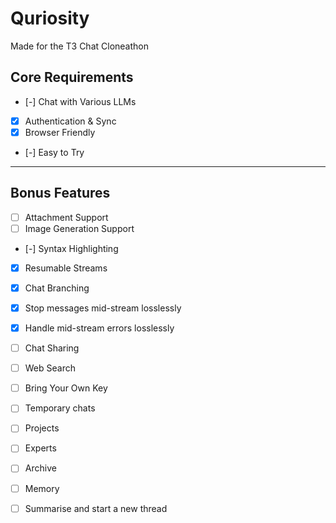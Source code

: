 # Quriosity

Made for the T3 Chat Cloneathon

## Core Requirements

- [-] Chat with Various LLMs
- [x] Authentication & Sync
- [x] Browser Friendly
- [-] Easy to Try

---

## Bonus Features

- [ ] Attachment Support
- [ ] Image Generation Support
- [-] Syntax Highlighting
- [x] Resumable Streams
- [x] Chat Branching
- [x] Stop messages mid-stream losslessly
- [x] Handle mid-stream errors losslessly
- [ ] Chat Sharing
- [ ] Web Search
- [ ] Bring Your Own Key

- [ ] Temporary chats
- [ ] Projects
- [ ] Experts
- [ ] Archive
- [ ] Memory
- [ ] Summarise and start a new thread
